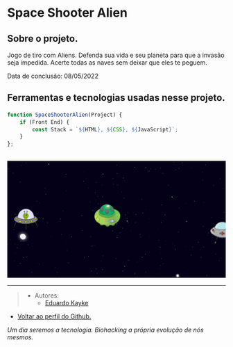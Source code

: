 # Space Shooter Alien

## Sobre o projeto.
Jogo de tiro com Aliens. Defenda sua vida e seu planeta para que a invasão seja impedida. Acerte todas as naves sem deixar que eles te peguem.

Data de conclusão: 08/05/2022

## Ferramentas e tecnologias usadas nesse projeto.
 
```js
function SpaceShooterAlien(Project) {
    if (Front End) {
        const Stack = `${HTML}, ${CSS}, ${JavaScript}`;
    }
};
```
<br>

<div align="center">

<img src="Projeto/img/readme.png" alt="Space Shooter Alien" width="800"/>

</div>

---

> - Autores: 
>   - [Eduardo Kayke](https://github.com/EduardoKayke "Perfil do Eduardo")

- [Voltar ao perfil do Github.](https://github.com/EduardoKayke "Perfil do Eduardo")

_Um dia seremos a tecnologia. Biohacking a própria evolução de nós mesmos._

